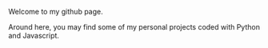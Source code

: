 Welcome to my github page.

Around here, you may find some of my personal projects coded with Python and Javascript.

<!---
ozdemirozcelik/ozdemirozcelik is a ✨ special ✨ repository because its `README.md` (this file) appears on your GitHub profile.
You can click the Preview link to take a look at your changes.
--->

